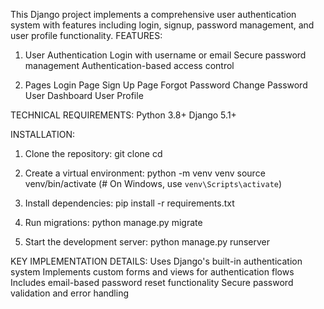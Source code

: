 This Django project implements a comprehensive user authentication system with features including login, signup, password management, and user profile functionality.
FEATURES:
1. User Authentication
Login with username or email
Secure password management
Authentication-based access control

2. Pages
Login Page
Sign Up Page
Forgot Password
Change Password
User Dashboard
User Profile

TECHNICAL REQUIREMENTS:
Python 3.8+
Django 5.1+

INSTALLATION:

1. Clone the repository:
git clone <repository-url>
cd <project-directory>

2. Create a virtual environment:
python -m venv venv
source venv/bin/activate  (# On Windows, use `venv\Scripts\activate`)

3. Install dependencies:
pip install -r requirements.txt

4. Run migrations:
python manage.py migrate

5. Start the development server:
python manage.py runserver

KEY IMPLEMENTATION DETAILS:
Uses Django's built-in authentication system
Implements custom forms and views for authentication flows
Includes email-based password reset functionality
Secure password validation and error handling
